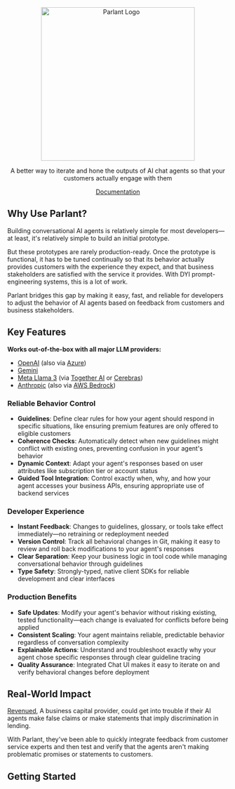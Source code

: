 <div align="center">
  <img alt="Parlant Logo" src="https://github.com/emcie-co/parlant/blob/daa1993d0fb20c9a6ffd33b1758752f892d482e7/logo.png" width="350" />
  <p>A better way to iterate and hone the outputs of AI chat agents so that your customers actually engage with them</p>
  <a href="https://www.parlant.io/docs/quickstart/introduction" target="_blank">Documentation</a>
</div>

## Why Use Parlant?
Building conversational AI agents is relatively simple for most developers—at least, it's relatively simple to build an initial prototype.

But these prototypes are rarely production-ready. Once the prototype is functional, it has to be tuned continually so that its behavior actually provides customers with the experience they expect, and that business stakeholders are satisfied with the service it provides. With DYI prompt-engineering systems, this is a lot of work.

Parlant bridges this gap by making it easy, fast, and reliable for developers to adjust the behavior of AI agents based on feedback from customers and business stakeholders.

## Key Features
**Works out-of-the-box with all major LLM providers:**
- [OpenAI](https://platform.openai.com/docs/overview) (also via [Azure](https://learn.microsoft.com/en-us/azure/ai-services/openai/))
- [Gemini](https://ai.google.dev/)
- [Meta Llama 3](https://www.llama.com/) (via [Together AI](https://www.together.ai/) or [Cerebras](https://cerebras.ai/))
- [Anthropic](https://www.anthropic.com/api) (also via [AWS Bedrock](https://aws.amazon.com/bedrock/))

### Reliable Behavior Control
- **Guidelines**: Define clear rules for how your agent should respond in specific situations, like ensuring premium features are only offered to eligible customers
- **Coherence Checks**: Automatically detect when new guidelines might conflict with existing ones, preventing confusion in your agent's behavior
- **Dynamic Context**: Adapt your agent's responses based on user attributes like subscription tier or account status
- **Guided Tool Integration**: Control exactly when, why, and how your agent accesses your business APIs, ensuring appropriate use of backend services

### Developer Experience
- **Instant Feedback**: Changes to guidelines, glossary, or tools take effect immediately—no retraining or redeployment needed
- **Version Control**: Track all behavioral changes in Git, making it easy to review and roll back modifications to your agent's responses
- **Clear Separation**: Keep your business logic in tool code while managing conversational behavior through guidelines
- **Type Safety**: Strongly-typed, native client SDKs for reliable development and clear interfaces

### Production Benefits
- **Safe Updates**: Modify your agent's behavior without risking existing, tested functionality—each change is evaluated for conflicts before being applied
- **Consistent Scaling**: Your agent maintains reliable, predictable behavior regardless of conversation complexity
- **Explainable Actions**: Understand and troubleshoot exactly why your agent chose specific responses through clear guideline tracing
- **Quality Assurance**: Integrated Chat UI makes it easy to iterate on and verify behavioral changes before deployment

## Real-World Impact

[Revenued](https://www.revenued.com), A business capital provider, could get into trouble if their AI agents make false claims or make statements that imply discrimination in lending.

With Parlant, they've been able to quickly integrate feedback from customer service experts and then test and verify that the agents aren't making problematic promises or statements to customers.

## Getting Started


